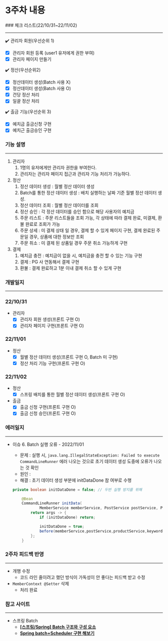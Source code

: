 <h1>3주차 내용</h1>
### 체크 리스트(22/10/31~22/11/02)

---

✔️ 관리자 회원(우선순위 1)

- [x]  관리자 회원 등록 (user1 유저에게 권한 부여)
- [x]  관리자 페이지 만들기

✔️ 정산(우선순위2) 

- [x]  정산데이터 생성(Batch 사용 X)
- [x]  정산데이터 생성(Batch 사용 O)
- [x]  건당 정산 처리
- [x]  일괄 정산 처리

✔️ 출금 기능(우선순위 3)

- [x]  예치금 출금신청 구현
- [x]  예치근 출금승인 구현

### 기능 설명

---

1. 관리자
    1. 1명의 유저에게만 관리자 권한을 부여한다. 
    2. 관리자는 관리자 페이지 접근과 관리자 기능 처리가 가능하다. 
2. 정산
    1. 정산 데이터 생성 : 월별 정산 데이터 생성
    2. Batch를 통한 정산 데이터 생성 : 배치 실행하는 날짜 기준 월별 정산 데이터 생성.
    3. 정산 데이터 조회 : 월별 정산 데이터를 조회
    4. 정산 승인 : 각 정산 데이터를 승인 함으로 해당 사용자의 예치금   
    5. 주문 리스트 : 주문 리스트들을 조회 가능, 각 상태에 따라 결제 완료, 미결제, 환불 완료로 조회가 가능
    6. 주문 상세 : 미 결제 상태 일 경우, 결제 할 수 있게 페이지 구현, 결제 완료된 주문일 경우, 상품에 대한 정보만 조회 
    7. 주문 취소 : 미 결제 된 상품일 경우 주문 취소 가능하게 구현 
3. 결제
    1. 예치금 충전 : 예치금이 없을 시, 예치금을 충전 할 수 있는 기능 구현
    2. 결제 :  PG 사 연동해서 결제 구현
    3. 환불 : 결제 완료하고 1분 이내 결제 취소 할 수 있게 구현 

### 개발일지

---

### 22/10/31

- 관리자
    - [x]  관리자 회원 생성(프론트 구현 O)
    - [x]  관리자 페이지 구현(프론트 구현 O)

### 22/11/01

- 정산
    - [x]  월별 정산 데이터 생성(프론트 구현 O, Batch 미 구현)
    - [x]  정산 처리 기능 구현(프론트 구현 O)

### 22/11/02

- 정산
    - [x]  스프링 배치를 통한 월별 정산 데이터 생성(프론트 구현 O)
- 출금
    - [x]  출금 신청 구현(프론트 구현 O)
    - [x]  출금 신청 승인(프론트 구현 O)

### 에러일지

---

- 이슈 6. Batch 실행 오류 - 2022/11/01
    - 문제 : 실행 시, `java.lang.IllegalStateException: Failed to execute CommandLineRunner` 에러 나오는 것으로 초기 데이터 생성 도중에 오류가 나오는 것 확인
    - 원인 :
    - 해결 : 초기 데이터 생성 부분에 initDataDone 참 여부로 수행
    
    ```java
    private boolean initDataDone = false; // 두번 실행 방지를 위해
    
        @Bean
        CommandLineRunner initData(
                MemberService memberService, PostService postService, ProductService productService, KeywordService keywordService, CartService cartService, CashService cashService, OrderService orderService) {
            return args -> {
                if (initDataDone) return;
    
                initDataDone = true;
                before(memberService,postService,productService,keywordService,cartService, cashService,orderService);
            };
        }
    ```
    

### 2주차 피드백 반영

---

- 개행 수정
    - 코드 라인 줄이려고 했던 방식이 가독성이 안 좋다는 피드백 받고 수정
- `MemberContext @Setter` 삭제
    - 처리 완료

### 참고 사이트

---

- 스프링 Batch
    - **[[스프링/Spring] Batch 구조와 구성 요소](https://deeplify.dev/back-end/spring/batch-architecture-and-components)**
    - ****[Spring batch+Scheduler 구현 해보기](https://dalgun.dev/blog/2019-10-30/spring-batch)****